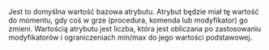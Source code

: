Jest to domyślna wartość bazowa atrybutu.
Atrybut będzie miał tę wartość do momentu, gdy coś w grze (procedura, komenda lub modyfikator) go zmieni.
Wartością atrybutu jest liczba, która jest obliczana po zastosowaniu modyfikatorów i ograniczeniach min/max do jego wartości podstawowej.